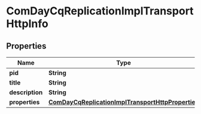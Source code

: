

# ComDayCqReplicationImplTransportHttpInfo

## Properties

Name | Type | Description | Notes
------------ | ------------- | ------------- | -------------
**pid** | **String** |  |  [optional]
**title** | **String** |  |  [optional]
**description** | **String** |  |  [optional]
**properties** | [**ComDayCqReplicationImplTransportHttpProperties**](ComDayCqReplicationImplTransportHttpProperties.md) |  |  [optional]



